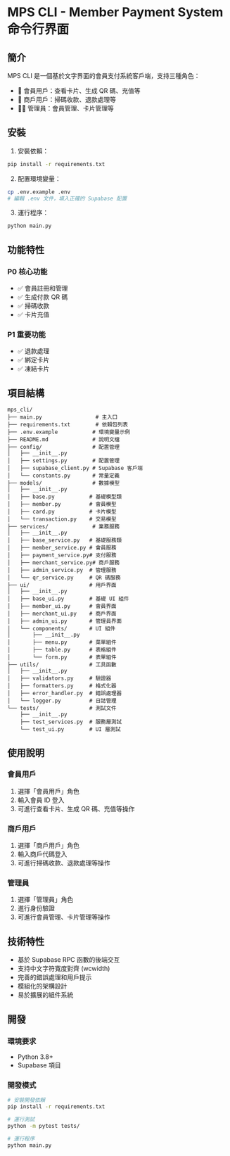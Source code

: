 # MPS CLI - Member Payment System 命令行界面

## 簡介

MPS CLI 是一個基於文字界面的會員支付系統客戶端，支持三種角色：
- 👤 會員用戶：查看卡片、生成 QR 碼、充值等
- 🏪 商戶用戶：掃碼收款、退款處理等  
- 👨‍💼 管理員：會員管理、卡片管理等

## 安裝

1. 安裝依賴：
```bash
pip install -r requirements.txt
```

2. 配置環境變量：
```bash
cp .env.example .env
# 編輯 .env 文件，填入正確的 Supabase 配置
```

3. 運行程序：
```bash
python main.py
```

## 功能特性

### P0 核心功能
- ✅ 會員註冊和管理
- ✅ 生成付款 QR 碼
- ✅ 掃碼收款
- ✅ 卡片充值

### P1 重要功能
- ✅ 退款處理
- ✅ 綁定卡片
- ✅ 凍結卡片

## 項目結構

```
mps_cli/
├── main.py                 # 主入口
├── requirements.txt        # 依賴包列表
├── .env.example           # 環境變量示例
├── README.md              # 說明文檔
├── config/                # 配置管理
│   ├── __init__.py
│   ├── settings.py        # 配置管理
│   ├── supabase_client.py # Supabase 客戶端
│   └── constants.py       # 常量定義
├── models/                # 數據模型
│   ├── __init__.py
│   ├── base.py           # 基礎模型類
│   ├── member.py         # 會員模型
│   ├── card.py           # 卡片模型
│   └── transaction.py    # 交易模型
├── services/              # 業務服務
│   ├── __init__.py
│   ├── base_service.py   # 基礎服務類
│   ├── member_service.py # 會員服務
│   ├── payment_service.py# 支付服務
│   ├── merchant_service.py# 商戶服務
│   ├── admin_service.py  # 管理服務
│   └── qr_service.py     # QR 碼服務
├── ui/                   # 用戶界面
│   ├── __init__.py
│   ├── base_ui.py        # 基礎 UI 組件
│   ├── member_ui.py      # 會員界面
│   ├── merchant_ui.py    # 商戶界面
│   ├── admin_ui.py       # 管理員界面
│   └── components/       # UI 組件
│       ├── __init__.py
│       ├── menu.py       # 菜單組件
│       ├── table.py      # 表格組件
│       └── form.py       # 表單組件
├── utils/                # 工具函數
│   ├── __init__.py
│   ├── validators.py     # 驗證器
│   ├── formatters.py     # 格式化器
│   ├── error_handler.py  # 錯誤處理器
│   └── logger.py         # 日誌管理
└── tests/                # 測試文件
    ├── __init__.py
    ├── test_services.py  # 服務層測試
    └── test_ui.py        # UI 層測試
```

## 使用說明

### 會員用戶
1. 選擇「會員用戶」角色
2. 輸入會員 ID 登入
3. 可進行查看卡片、生成 QR 碼、充值等操作

### 商戶用戶  
1. 選擇「商戶用戶」角色
2. 輸入商戶代碼登入
3. 可進行掃碼收款、退款處理等操作

### 管理員
1. 選擇「管理員」角色
2. 進行身份驗證
3. 可進行會員管理、卡片管理等操作

## 技術特性

- 基於 Supabase RPC 函數的後端交互
- 支持中文字符寬度對齊 (wcwidth)
- 完善的錯誤處理和用戶提示
- 模組化的架構設計
- 易於擴展的組件系統

## 開發

### 環境要求
- Python 3.8+
- Supabase 項目

### 開發模式
```bash
# 安裝開發依賴
pip install -r requirements.txt

# 運行測試
python -m pytest tests/

# 運行程序
python main.py